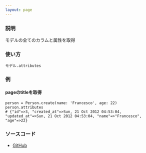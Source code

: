 ```yaml
---
layout: page
---
```

### 説明
モデルの全てのカラムと属性を取得

### 使い方
    モデル.attributes

### 例
#### pageのtitleを取得
    person = Person.create(name: 'Francesco', age: 22)
    person.attributes
    # {"id"=>3, "created_at"=>Sun, 21 Oct 2012 04:53:04, "updated_at"=>Sun, 21 Oct 2012 04:53:04, "name"=>"Francesco", "age"=>22}

### ソースコード
* [GitHub](https://github.com/rails/rails/blob/f33d52c95217212cbacc8d5e44b5a8e3cdc6f5b3/activerecord/lib/active_record/attribute_methods.rb#L260)